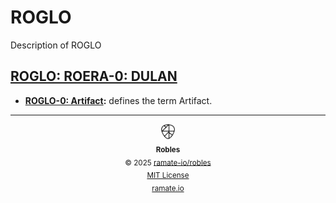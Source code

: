 # ROGLO
Description of ROGLO

<!--START OAC INDEX: DO NOT REMOVE THIS LINE -->
## [ROGLO: ROERA-0: DULAN](roera-000-000-000-dulan/README.md)
- **[ROGLO-0: Artifact](/roglo/roera-000-000-000-dulan/roglo-000-000-000-artifact/README.md):** defines the term Artifact.

<!--ROBLES FOOTER: DO NOT REMOVE THIS LINE-->
---

<div align="center">
  <picture>
    <source srcset="/assets/robles-inverted-transparent.png" media="(prefers-color-scheme: dark)">
    <img height="24" src="/assets/robles-transparent.png" alt="Robles"/>
  </picture>
  <br/>
  <sub>
    <b>Robles</b>
    <br/>
    &copy; 2025 <a href="https://github.com/ramate-io/robles">ramate-io/robles</a>
    <br/>
    <a href="https://github.com/ramate-io/robles/blob/main/LICENSE">MIT License</a>
    <br/>
    <a href="https://www.ramate.io">ramate.io</a>
  </sub>
</div>

<!--END OAC INDEX: DO NOT REMOVE THIS LINE -->
